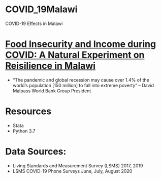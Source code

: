 # COVID_19Malawi
COVID-19 Effects in Malawi

# [Food Insecurity and Income during COVID: A Natural Experiment on Reisilience in Malawi](https://github.com/MichaelWMurray/COVID_19Malawi)
* “The pandemic and global recession may cause over 1.4% of the world’s population [150 million] to fall into extreme poverty” – David Malpass World Bank Group President

# Resources
* Stata
* Python 3.7

# Data Sources: 
* Living Standards and Measurement Survey (LSMS) 2017, 2019
* LSMS COVID-19 Phone Surveys June, July, August 2020
